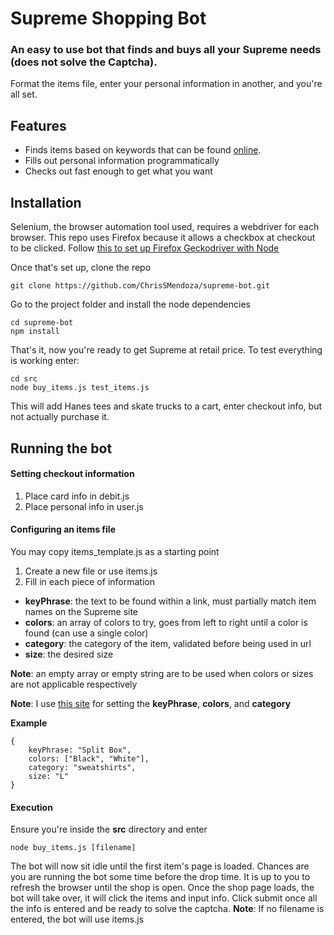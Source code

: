 Supreme Shopping Bot
====================
### An easy to use bot that finds and buys all your Supreme needs (does not solve the Captcha).
Format the items file, enter your personal information in another, and you're all set.

Features
--------
* Finds items based on keywords that can be found [online](http://www.heatedsneaks.com/supreme-dashbot-extension-guide.html).
* Fills out personal information programmatically
* Checks out fast enough to get what you want

Installation
------------
Selenium, the browser automation tool used, requires a webdriver for each browser. This repo uses Firefox because it allows a checkbox at checkout to be clicked. Follow [this to set up Firefox Geckodriver with Node](https://developer.mozilla.org/en-US/docs/Learn/Tools_and_testing/Cross_browser_testing/Your_own_automation_environment)

Once that's set up, clone the repo
```
git clone https://github.com/ChrisSMendoza/supreme-bot.git
```
Go to the project folder and install the node dependencies
```
cd supreme-bot
npm install
```
That's it, now you're ready to get Supreme at retail price.
To test everything is working enter:
```
cd src
node buy_items.js test_items.js
```
This will add Hanes tees and skate trucks to a cart, enter checkout info, but not actually purchase it.

Running the bot
---------------
#### Setting checkout information
1. Place card info in debit.js
2. Place personal info in user.js

#### Configuring an items file
You may copy items_template.js as a starting point
1. Create a new file or use items.js
2. Fill in each piece of information
* **keyPhrase**: the text to be found within a link, must partially match item names on the Supreme site
* **colors**: an array of colors to try, goes from left to right until a color is found (can use a single color)
* **category**: the category of the item, validated before being used in url
* **size**: the desired size

**Note**: an empty array or empty string are to be used when colors or sizes are not applicable respectively

**Note**: I use [this site](http://www.heatedsneaks.com/supreme-dashbot-extension-guide.html) for setting the **keyPhrase**, **colors**, and **category**

**Example**
```
{
	keyPhrase: "Split Box",
	colors: ["Black", "White"], 
	category: "sweatshirts",
	size: "L"
}
```
#### Execution
Ensure you're inside the **src** directory and enter
```
node buy_items.js [filename]
```
The bot will now sit idle until the first item's page is loaded. Chances are you are running the bot some time before the drop time. It is up to you to refresh the browser until the shop is open. Once the shop page loads, the bot will take over, it will click the items and input info. Click submit once all the info is entered and be ready to solve the captcha.
**Note**: If no filename is entered, the bot will use items.js


